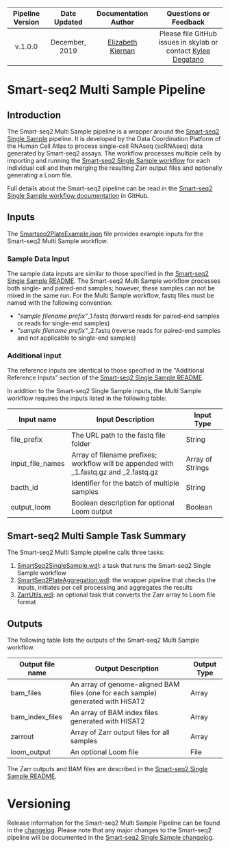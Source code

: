 | Pipeline Version | Date Updated | Documentation Author | Questions or Feedback |
| :----: | :---: | :----: | :--------------: |
| v.1.0.0 | December, 2019 | [Elizabeth Kiernan](mailto:ekiernan@broadinstitute.org) | Please file GitHub issues in skylab or contact [Kylee Degatano](mailto:kdegatano@broadinstitute.org) |

# Smart-seq2 Multi Sample Pipeline
## Introduction
The Smart-seq2 Multi Sample pipeline is a wrapper around the [Smart-seq2 Single Sample](https://github.com/HumanCellAtlas/skylab/tree/master/pipelines/smartseq2_single_sample) pipeline. It is developed by the Data Coordination Platform of the Human Cell Atlas to process single-cell RNAseq (scRNAseq) data generated by Smart-seq2 assays. The workflow processes multiple cells by importing and running the [Smart-seq2 Single Sample workflow](https://github.com/HumanCellAtlas/skylab/blob/master/pipelines/smartseq2_single_sample/SmartSeq2SingleSample.wdl) for each individual cell and then merging the resulting Zarr output files and optionally generating a Loom file. 

Full details about the Smart-seq2 pipeline can be read in the [Smart-seq2 Single Sample workflow documentation](https://github.com/HumanCellAtlas/skylab/tree/master/pipelines/smartseq2_single_sample) in GitHub. 
 
## Inputs 

The [Smartseq2PlateExample.json](SmartSeq2PlateExample.json) file provides example inputs for the Smart-seq2 Multi Sample workflow. 

### Sample Data Input
The sample data inputs are similar to those specified in the [Smart-seq2 Single Sample README](https://github.com/HumanCellAtlas/skylab/blob/master/pipelines/smartseq2_single_sample/README.md). The Smart-seq2 Multi Sample workflow processes both single- and paired-end samples; however, these samples can not be mixed in the same run. 
For the Multi Sample workflow, fastq files must be named with the following convention:

*  *"sample filename prefix"*\_1.fastq (forward reads for paired-end samples or reads for single-end samples)
*  *"sample filename prefix"*\_2.fastq (reverse reads for paired-end samples and not applicable to single-end samples)


### Additional Input
The reference inputs are identical to those specified in the "Additional Reference Inputs" section of the [Smart-seq2 Single Sample README](https://github.com/HumanCellAtlas/skylab/blob/master/pipelines/smartseq2_single_sample/README.md). 

In addition to the Smart-seq2 Single Sample inputs, the Multi Sample workflow requires the inputs listed in the following table:

| Input name | Input Description | Input Type |
| --- | --- | --- |
| file_prefix | The URL path to the fastq file folder | String | 
| input_file_names | Array of filename prefixes; workflow will be appended with \_1.fastq.gz and \_2.fastq.gz | Array of Strings |
| bacth_id | Identifier for the batch of multiple samples | String |
| output_loom | Boolean description for optional Loom output | Boolean |

 
 ## Smart-seq2 Multi Sample Task Summary
 The Smart-seq2 Multi Sample pipeline calls three tasks:
 
 1) [SmartSeq2SingleSample.wdl](https://github.com/HumanCellAtlas/skylab/blob/master/pipelines/smartseq2_single_sample/SmartSeq2SingleSample.wdl): a task that runs the Smart-seq2 Single Sample workflow
 2) [SmartSeq2PlateAggregation.wdl](https://github.com/HumanCellAtlas/skylab/blob/master/library/tasks/SmartSeq2PlateAggregation.wdl): the wrapper pipeline that checks the inputs, initiates per cell processing and aggregates the results
 3) [ZarrUtils.wdl](https://github.com/HumanCellAtlas/skylab/blob/master/library/tasks/ZarrUtils.wdl): an optional task that converts the Zarr array to Loom file format 
 
 ## Outputs
 
 The following table lists the outputs of the Smart-seq2 Multi Sample workflow.
 
 | Output file name | Output Description | Output Type |
 | --- | --- | --- |
 | bam_files | An array of genome-aligned BAM files (one for each sample) generated with HISAT2  | Array |
 | bam_index_files |  An array of BAM index files generated with HISAT2 | Array |
 | zarrout | Array of Zarr output files for all samples  | Array |
 | loom_output | An optional Loom file  | File |
 
The Zarr outputs and BAM files are described in the [Smart-seq2 Single Sample README](https://github.com/HumanCellAtlas/skylab/blob/master/pipelines/smartseq2_single_sample/README.md).
 
 # Versioning

Release information for the Smart-seq2 Multi Sample Pipeline can be found in the [changelog](https://github.com/HumanCellAtlas/skylab/blob/master/pipelines/smartseq2_multisample/MultiSampleSmartSeq2.changelog.md). Please note that any major changes to the Smart-seq2 pipeline will be documented in the [Smart-seq2 Single Sample changelog](https://github.com/HumanCellAtlas/skylab/blob/master/pipelines/smartseq2_single_sample/SmartSeq2SingleSample.changelog.md).  
 
 
 



